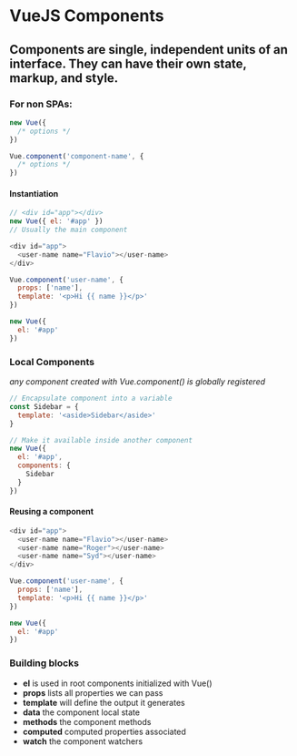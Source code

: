 # VueJS Components

## Components are single, independent units of an interface. They can have their own state, markup, and style.

### For non SPAs:
```JavaScript
new Vue({
  /* options */
})
```
```JavaScript
Vue.component('component-name', {
  /* options */
})
```

#### Instantiation
```JavaScript
// <div id="app"></div>
new Vue({ el: '#app' })
// Usually the main component
```
```JavaScript
<div id="app">
  <user-name name="Flavio"></user-name>
</div>

Vue.component('user-name', {
  props: ['name'],
  template: '<p>Hi {{ name }}</p>'
})

new Vue({
  el: '#app'
})
```

### Local Components
*any component created with Vue.component() is globally registered*
```JavaScript
// Encapsulate component into a variable
const Sidebar = {
  template: '<aside>Sidebar</aside>'
}

// Make it available inside another component
new Vue({
  el: '#app',
  components: {
    Sidebar
  }
})
```

#### Reusing a component
```JavaScript
<div id="app">
  <user-name name="Flavio"></user-name>
  <user-name name="Roger"></user-name>
  <user-name name="Syd"></user-name>
</div>

Vue.component('user-name', {
  props: ['name'],
  template: '<p>Hi {{ name }}</p>'
})

new Vue({
  el: '#app'
})
```

### Building blocks
- **el** is used in root components initialized with Vue()
- **props** lists all properties we can pass
- **template** will define the output it generates
- **data** the component local state
- **methods** the component methods
- **computed** computed properties associated
- **watch** the component watchers
